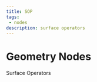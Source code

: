 ```yaml
---
title: SOP
tags: 
 - nodes
description: surface operators
---
```


# Geometry Nodes

Surface Operators